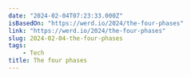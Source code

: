```yaml
---
date: "2024-02-04T07:23:33.000Z"
isBasedOn: "https://werd.io/2024/the-four-phases"
link: "https://werd.io/2024/the-four-phases"
slug: 2024-02-04-the-four-phases
tags:
    - Tech
title: The four phases
---
```

